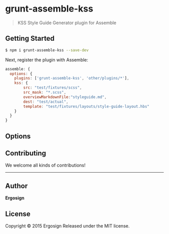 # grunt-assemble-kss 

> KSS Style Guide Generator plugin for Assemble


## Getting Started

```sh
$ npm i grunt-assemble-kss --save-dev
```

Next, register the plugin with Assemble:

```js
assemble: {
  options: {
    plugins: ['grunt-assemble-kss', 'other/plugins/*'],
    kss: {
        src: "test/fixtures/scss",
        src_mask: "*.scss",
        overviewMarkdownFile:"styleguide.md",
        dest: "test/actual",
        template: "test/fixtures/layouts/style-guide-layout.hbs"
    }
  }
}
```


## Options


## Contributing

We welcome all kinds of contributions! 

***

## Author

**Ergosign**

## License

Copyright © 2015 Ergosign
Released under the MIT license.

